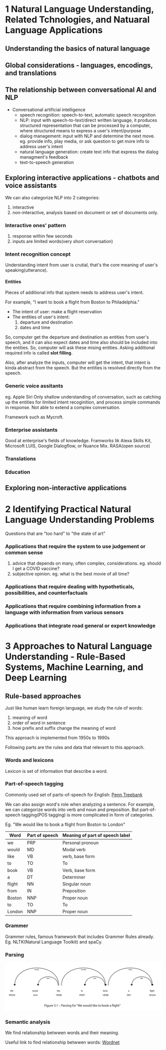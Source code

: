 # 1 Natural Language Understanding, Related Tchnologies, and Natuaral Language Applications

## Understanding the basics of natural language

## Global considerations - languages, encodings, and translations

## The relationship between conversational AI and NLP

- Conversational artificial intelligence
  - speech recognition: speech-to-text, automatic speech recognition
  - NLP: input with speech-to-text/direct written language, it produces structured representation that can be processed by a computer, where structured means to express a user's intent/purpose
  - dialog management: input with NLP and determine the next move. eg. provide info, play media, or ask question to get more info to address user's intent
  - natural language generation: create text info that express the dialog managment's feedback
  - text-to-speech generation

## Exploring interactive applications - chatbots and voice assistants

We can also categorize NLP into 2 categories:

1. interactive
2. non-interactive, analysis based on document or set of documents only.

### Interactive ones' pattern

1. response within few seconds
2. inputs are limited words(very short conversation)

### Intent recognition concept

Understanding intent from user is crutial, that's the core meaning of user's speaking(utterance).

#### Entities

Pieces of additional info that system needs to address user's intent.

For example, "I want to book a flight from Boston to Philadelphia."

- The intent of user: make a flight reservation
- The entities of user's intent:
  1. departure and destination
  2. dates and time

So, computer get the departure and destination as entities from user's speech, and it can also expect dates and time also should be included into the entities. So, computer will ask these mising entities. Asking additional required info is called **slot filling**.

Also, after analyze the inputs, computer will get the intent, that intent is kinda abstract from the speech. But the entities is resolved directly from the speech.

### Generic voice assitants

eg. Apple Siri
Only shallow understanding of conversation, such as catching up the entities for limited intent recoginition, and process simple commands in response. Not able to extend a complex conversation.

Framework such as Mycroft.

### Enterprise assistants

Good at enterprise's fields of knowledge. Framworks lik Alexa Skills Kit, Microsoft LUIS, Google Dialogflow, or Nuance Mix. RASA(open source)

### Translations

### Education

## Exploring non-interactive applications

# 2 Identifying Practical Natural Language Understanding Problems

Questions that are "too hard" to "the state of art"

### Applications that require the system to use judgement or common sense

1. advice that depends on many, often complex, considerations. eg. should I get a COVID vaccine?
2. subjective opinion. eg. what is the best movie of all time?

### Applications that require dealing with hypotheticals, possibilities, and counterfactuals

### Applications that require combining information from a language with information from various sensors

### Applications that integrate road general or expert knowledge

# 3 Approaches to Natural Language Understanding - Rule-Based Systems, Machine Learning, and Deep Learning

## Rule-based approaches

Just like human learn foreign language, we study the rule of words:

1. meaning of word
2. order of word in sentence
3. how prefix and suffix change the meaning of word

This approach is implemented from 1950s to 1990s

Following parts are the rules and data that relevant to this approach.

### Words and lexicons

Lexicon is set of information that describe a word.

### Part-of-speech tagging

Commonly used set of parts-of-speech for English:
[Penn Treebank](https://catalog.ldc.upenn.edu/LDC99T42)

We can also assign word's role when analyzing a sentence. For example, we can categorize words into verb and noun and preposition. But part-of-speech tagging(POS tagging) is more complicated in form of categories.

Eg. "We would like to book a flight from Boston to London"

| Word   | Part of speech | Meaning of part of speech label |
| ------ | -------------- | ------------------------------- |
| we     | PRP            | Personal pronoun                |
| would  | MD             | Modal verb                      |
| like   | VB             | verb, base form                 |
| to     | TO             | To                              |
| book   | VB             | Verb, base form                 |
| a      | DT             | Determiner                      |
| flight | NN             | Singular noun                   |
| from   | IN             | Preposition                     |
| Boston | NNP            | Proper noun                     |
| to     | TO             | To                              |
| London | NNP            | Proper noun                     |

### Grammer

Grammer rules, famous framework that includes Grammer Rules already. Eg. NLTK(Natural Language Toolkit) and spaCy.

### Parsing

![parsing.png](./Chap3_Parsing.png)

### Semantic analysis

We find relationship betwwen words and their meaning.

Useful link to find relationship betwwen words: [Wordnet](https://wordnet.princeton.edu)
